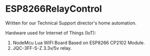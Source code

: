 # ESP8266RelayControl
Written for our Technical Support director's home automation.

Hardware used for Internet of Things (IoT):
1. NodeMcu Lua WIFI Board Based on ESP8266 CP2102 Module.
2. JQC-3FF-S-Z 3.3v/5v relay.